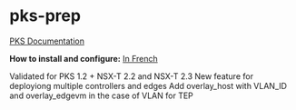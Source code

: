 # pks-prep

[PKS Documentation](https://docs.vmware.com/en/VMware-Pivotal-Container-Service/1.0/vmware-pks-10/GUID-PKS10-index.html)

__How to install and configure:__
[In French](https://shwrfr.com/nextcloud/index.php/s/gpsJK697rKv11of)

Validated for PKS 1.2 + NSX-T 2.2 and NSX-T 2.3
New feature for deployiong multiple controllers and edges
Add overlay_host with VLAN_ID and overlay_edgevm in the case of VLAN for TEP
